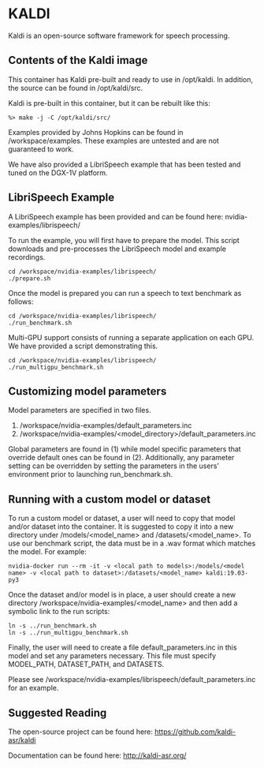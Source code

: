 KALDI
============

Kaldi is an open-source software framework for speech processing.  

## Contents of the Kaldi image

This container has Kaldi pre-built and ready to use in /opt/kaldi. In addition,
the source can be found in /opt/kaldi/src.

Kaldi is pre-built in this container, but it can be rebuilt like this:

```
%> make -j -C /opt/kaldi/src/
```

Examples provided by Johns Hopkins can be found in /workspace/examples. 
These examples are untested and are not guaranteed to work.  

We have also provided a LibriSpeech example that has been tested and tuned
on the DGX-1V platform.  

## LibriSpeech Example

A LibriSpeech example has been provided and can be found here:
    nvidia-examples/librispeech/

To run the example, you will first have to prepare the model. This script downloads and pre-processes the LibriSpeech model and example recordings.

```
cd /workspace/nvidia-examples/librispeech/
./prepare.sh 
```

Once the model is prepared you can run a speech to text benchmark as follows:

```
cd /workspace/nvidia-examples/librispeech/
./run_benchmark.sh
```

Multi-GPU support consists of running a separate application on each GPU. We have 
provided a script demonstrating this.

```
cd /workspace/nvidia-examples/librispeech/
./run_multigpu_benchmark.sh
```

## Customizing model parameters

Model parameters are specified in two files.
1.  /workspace/nvidia-examples/default_parameters.inc
2.  /workspace/nvidia-examples/<model_directory>/default_parameters.inc

Global parameters are found in (1) while model specific parameters 
that override default ones can be found in (2).
Additionally, any parameter setting can be overridden by setting the parameters in the users'
environment prior to launching run_benchmark.sh.

## Running with a custom model or dataset

To run a custom model or dataset, a user will need to copy that model and/or dataset into the container.
It is suggested to copy it into a new directory under /models/<model_name> and /datasets/<model_name>.
To use our benchmark script, the data must be in a .wav format which matches the model. For example:

```
nvidia-docker run --rm -it -v <local path to models>:/models/<model name> -v <local path to dataset>:/datasets/<model_name> kaldi:19.03-py3
```

Once the dataset and/or model is in place, a user should create a new directory /workspace/nvidia-examples/<model_name>
and then add a symbolic link to the run scripts:

```
ln -s ../run_benchmark.sh
ln -s ../run_multigpu_benchmark.sh
```

Finally, the user will need to create a file default_parameters.inc in this model and set any parameters necessary.
This file must specify MODEL_PATH, DATASET_PATH, and DATASETS.

Please see /workspace/nvidia-examples/librispeech/default_parameters.inc for an example. 

## Suggested Reading

The open-source project can be found here: https://github.com/kaldi-asr/kaldi

Documentation can be found here:  http://kaldi-asr.org/



